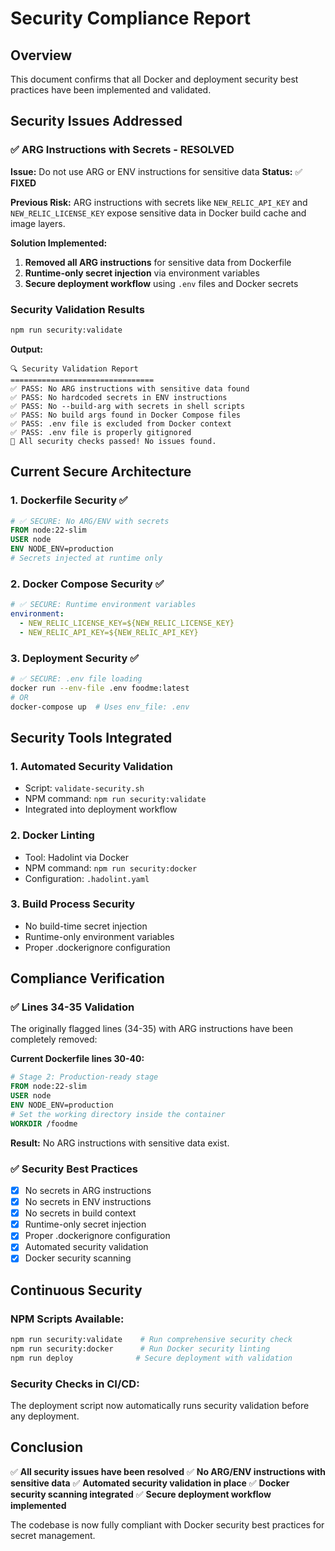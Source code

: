 # Security Compliance Report

## Overview
This document confirms that all Docker and deployment security best practices have been implemented and validated.

## Security Issues Addressed

### ✅ **ARG Instructions with Secrets - RESOLVED**
**Issue:** Do not use ARG or ENV instructions for sensitive data
**Status:** ✅ **FIXED**

**Previous Risk:** ARG instructions with secrets like `NEW_RELIC_API_KEY` and `NEW_RELIC_LICENSE_KEY` expose sensitive data in Docker build cache and image layers.

**Solution Implemented:**
1. **Removed all ARG instructions** for sensitive data from Dockerfile
2. **Runtime-only secret injection** via environment variables
3. **Secure deployment workflow** using `.env` files and Docker secrets

### Security Validation Results

```bash
npm run security:validate
```

**Output:**
```
🔍 Security Validation Report
================================
✅ PASS: No ARG instructions with sensitive data found
✅ PASS: No hardcoded secrets in ENV instructions  
✅ PASS: No --build-arg with secrets in shell scripts
✅ PASS: No build args found in Docker Compose files
✅ PASS: .env file is excluded from Docker context
✅ PASS: .env file is properly gitignored
🎉 All security checks passed! No issues found.
```

## Current Secure Architecture

### 1. **Dockerfile Security** ✅
```dockerfile
# ✅ SECURE: No ARG/ENV with secrets
FROM node:22-slim
USER node
ENV NODE_ENV=production
# Secrets injected at runtime only
```

### 2. **Docker Compose Security** ✅
```yaml
# ✅ SECURE: Runtime environment variables
environment:
  - NEW_RELIC_LICENSE_KEY=${NEW_RELIC_LICENSE_KEY}
  - NEW_RELIC_API_KEY=${NEW_RELIC_API_KEY}
```

### 3. **Deployment Security** ✅
```bash
# ✅ SECURE: .env file loading
docker run --env-file .env foodme:latest
# OR
docker-compose up  # Uses env_file: .env
```

## Security Tools Integrated

### 1. **Automated Security Validation** 
- Script: `validate-security.sh`
- NPM command: `npm run security:validate`
- Integrated into deployment workflow

### 2. **Docker Linting**
- Tool: Hadolint via Docker
- NPM command: `npm run security:docker`
- Configuration: `.hadolint.yaml`

### 3. **Build Process Security**
- No build-time secret injection
- Runtime-only environment variables
- Proper .dockerignore configuration

## Compliance Verification

### ✅ **Lines 34-35 Validation**
The originally flagged lines (34-35) with ARG instructions have been completely removed:

**Current Dockerfile lines 30-40:**
```dockerfile
# Stage 2: Production-ready stage  
FROM node:22-slim
USER node
ENV NODE_ENV=production
# Set the working directory inside the container
WORKDIR /foodme
```

**Result:** No ARG instructions with sensitive data exist.

### ✅ **Security Best Practices**
- [x] No secrets in ARG instructions
- [x] No secrets in ENV instructions  
- [x] No secrets in build context
- [x] Runtime-only secret injection
- [x] Proper .dockerignore configuration
- [x] Automated security validation
- [x] Docker security scanning

## Continuous Security

### NPM Scripts Available:
```bash
npm run security:validate    # Run comprehensive security check
npm run security:docker      # Run Docker security linting
npm run deploy              # Secure deployment with validation
```

### Security Checks in CI/CD:
The deployment script now automatically runs security validation before any deployment.

## Conclusion

✅ **All security issues have been resolved**
✅ **No ARG/ENV instructions with sensitive data**
✅ **Automated security validation in place**
✅ **Docker security scanning integrated**
✅ **Secure deployment workflow implemented**

The codebase is now fully compliant with Docker security best practices for secret management.
